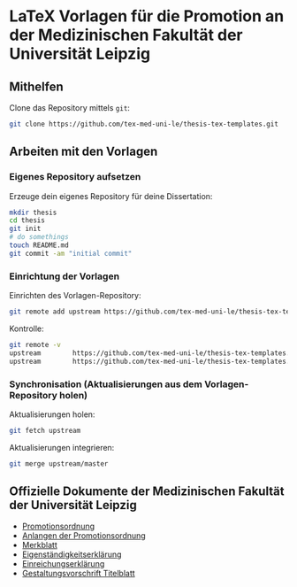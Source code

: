 # LaTeX Vorlagen für die Promotion an der Medizinischen Fakultät der Universität Leipzig

## Mithelfen

Clone das Repository mittels `git`:

```bash
git clone https://github.com/tex-med-uni-le/thesis-tex-templates.git
```

## Arbeiten mit den Vorlagen

### Eigenes Repository aufsetzen

Erzeuge dein eigenes Repository für deine Dissertation:

```bash
mkdir thesis
cd thesis
git init
# do somethings
touch README.md
git commit -am "initial commit"
```

### Einrichtung der Vorlagen

Einrichten des Vorlagen-Repository:

```bash
git remote add upstream https://github.com/tex-med-uni-le/thesis-tex-templates.git
```

Kontrolle:

```bash
git remote -v
upstream        https://github.com/tex-med-uni-le/thesis-tex-templates.git (fetch)
upstream        https://github.com/tex-med-uni-le/thesis-tex-templates.git (push)
```

### Synchronisation (Aktualisierungen aus dem Vorlagen-Repository holen)

Aktualisierungen holen:

```bash
git fetch upstream
```

Aktualisierungen integrieren:
```bash
git merge upstream/master
```

## Offizielle Dokumente der Medizinischen Fakultät der Universität Leipzig

 - [Promotionsordnung](http://www.uniklinikum-leipzig.de/f-Download-d-file.html?id=62)
 - [Anlangen der Promotionsordnung](http://www.uniklinikum-leipzig.de/f-Download-d-file.html?id=63)
 - [Merkblatt](http://www.uniklinikum-leipzig.de/f-Download-d-file.html?id=533)
 - [Eigenständigkeitserklärung](http://www.uniklinikum-leipzig.de/f-Download-d-file.html?id=68)
 - [Einreichungserklärung](http://www.uniklinikum-leipzig.de/f-Download-d-file.html?id=460)
 - [Gestaltungsvorschrift Titelblatt](http://www.uniklinikum-leipzig.de/f-Download-d-file.html?id=71)

